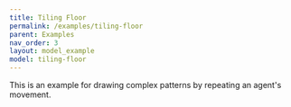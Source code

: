 ```yaml
---
title: Tiling Floor
permalink: /examples/tiling-floor
parent: Examples
nav_order: 3
layout: model_example
model: tiling-floor
---
```


This is an example for drawing complex patterns by repeating an agent's movement.
